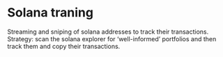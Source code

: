 # Solana traning

Streaming and sniping of solana addresses to track their transactions. Strategy: scan the solana explorer for ‘well-informed’ portfolios and then track them and copy their transactions.
